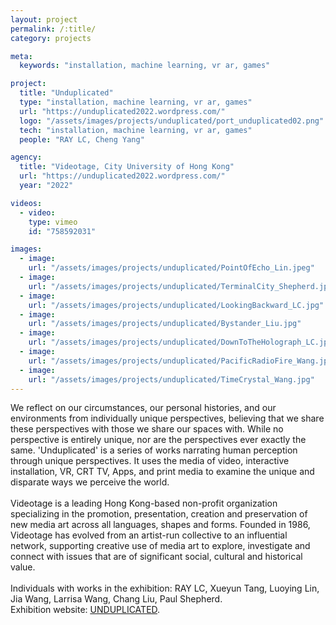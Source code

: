```yaml
---
layout: project
permalink: /:title/
category: projects

meta:
  keywords: "installation, machine learning, vr ar, games"

project:
  title: "Unduplicated"
  type: "installation, machine learning, vr ar, games"
  url: "https://unduplicated2022.wordpress.com/"
  logo: "/assets/images/projects/unduplicated/port_unduplicated02.png"
  tech: "installation, machine learning, vr ar, games"
  people: "RAY LC, Cheng Yang"

agency:
  title: "Videotage, City University of Hong Kong"
  url: "https://unduplicated2022.wordpress.com/"
  year: "2022"

videos:
  - video:
    type: vimeo
    id: "758592031"

images:
  - image:
    url: "/assets/images/projects/unduplicated/PointOfEcho_Lin.jpeg"
  - image:
    url: "/assets/images/projects/unduplicated/TerminalCity_Shepherd.jpg"
  - image:
    url: "/assets/images/projects/unduplicated/LookingBackward_LC.jpg"
  - image:
    url: "/assets/images/projects/unduplicated/Bystander_Liu.jpg"
  - image:
    url: "/assets/images/projects/unduplicated/DownToTheHolograph_LC.jpg"
  - image:
    url: "/assets/images/projects/unduplicated/PacificRadioFire_Wang.jpg"
  - image:
    url: "/assets/images/projects/unduplicated/TimeCrystal_Wang.jpg"
---
```

<p>We reflect on our circumstances, our personal histories, and our environments from individually unique perspectives, believing that we share these perspectives with those we share our spaces with. While no perspective is entirely unique, nor are the perspectives ever exactly the same. 'Unduplicated' is a series of works narrating human perception through unique perspectives. It uses the media of video, interactive installation, VR, CRT TV, Apps, and print media to examine the unique and disparate ways we perceive the world.<br><br>
Videotage is a leading Hong Kong-based non-profit organization specializing in the promotion, presentation, creation and preservation of new media art across all languages, shapes and forms. Founded in 1986, Videotage has evolved from an artist-run collective to an influential network, supporting creative use of media art to explore, investigate and connect with issues that are of significant social, cultural and historical value.<br><br>
Individuals with works in the exhibition: RAY LC, Xueyun Tang, Luoying Lin, Jia Wang, Larrisa Wang, Chang Liu, Paul Shepherd.<br>
Exhibition website: <a href="https://unduplicated2022.wordpress.com/"><u>UNDUPLICATED</u></a>.</p>
